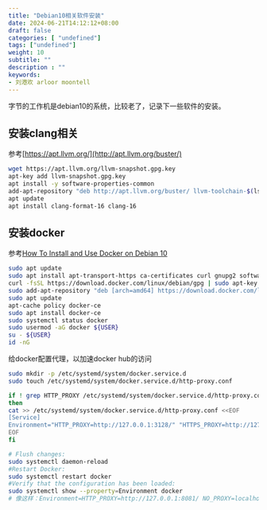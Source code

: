 ```yaml
---
title: "Debian10相关软件安装"
date: 2024-06-21T14:12:12+08:00
draft: false
categories: [ "undefined"]
tags: ["undefined"]
weight: 10
subtitle: ""
description : ""
keywords:
- 刘港欢 arloor moontell
---
```


字节的工作机是debian10的系统，比较老了，记录下一些软件的安装。
<!--more-->

## 安装clang相关

参考[https://apt.llvm.org/](http://apt.llvm.org/buster/)

```bash
wget https://apt.llvm.org/llvm-snapshot.gpg.key
apt-key add llvm-snapshot.gpg.key
apt install -y software-properties-common
add-apt-repository "deb http://apt.llvm.org/buster/ llvm-toolchain-$(lsb_release -sc)-16 main"
apt update
apt install clang-format-16 clang-16
```

## 安装docker

参考[How To Install and Use Docker on Debian 10](https://www.notion.so/arloor/11f0ad24f77c4b43ad16db7bf31b38eb?pvs=4#e6ba02afe7b9475ca5afd9f6e6a10bc7)

```bash
sudo apt update
sudo apt install apt-transport-https ca-certificates curl gnupg2 software-properties-common　
curl -fsSL https://download.docker.com/linux/debian/gpg | sudo apt-key add -
sudo add-apt-repository "deb [arch=amd64] https://download.docker.com/linux/debian $(lsb_release -cs) stable"
sudo apt update
apt-cache policy docker-ce
sudo apt install docker-ce
sudo systemctl status docker
sudo usermod -aG docker ${USER}
su - ${USER}
id -nG
```

给docker配置代理，以加速docker hub的访问

```bash
sudo mkdir -p /etc/systemd/system/docker.service.d
sudo touch /etc/systemd/system/docker.service.d/http-proxy.conf

if ! grep HTTP_PROXY /etc/systemd/system/docker.service.d/http-proxy.conf;
then
cat >> /etc/systemd/system/docker.service.d/http-proxy.conf <<EOF
[Service]
Environment="HTTP_PROXY=http://127.0.0.1:3128/" "HTTPS_PROXY=http://127.0.0.1:3128/" "NO_PROXY=localhost,127.0.0.1,docker-registry.somecorporation.com"
EOF
fi

# Flush changes:
sudo systemctl daemon-reload
#Restart Docker:
sudo systemctl restart docker
#Verify that the configuration has been loaded:
sudo systemctl show --property=Environment docker
# 像这样：Environment=HTTP_PROXY=http://127.0.0.1:8081/ NO_PROXY=localhost,127.0.0.1,docker-registry.so
```